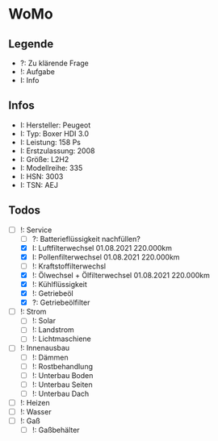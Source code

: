 # WoMo

## Legende
- ?: Zu klärende Frage
- !: Aufgabe 
- I: Info

## Infos 
- I: Hersteller: Peugeot
- I: Typ: Boxer HDI 3.0 
- I: Leistung: 158 Ps
- I: Erstzulassung: 2008
- I: Größe: L2H2 
- I: Modellreihe: 335
- I: HSN: 3003
- I: TSN: AEJ

## Todos
- [ ] !: Service
	- [ ] ?: Batterieflüssigkeit nachfüllen?
	- [X] I: Luftfilterwechsel 01.08.2021 220.000km
	- [x] I: Pollenfilterwechsel 01.08.2021 220.000km
	- [ ] !: Kraftstoffilterwechsl 
	- [x] !: Ölwechsel + Ölfilterwechsel 01.08.2021 220.000km
	- [x] !: Kühlflüssigkeit
  -[x] !: Getriebeöl 
  -[x] ?: Getriebeölfilter
 
- [ ] !: Strom 
	- [ ] !: Solar
	- [ ] !: Landstrom
	- [ ] !: Lichtmaschiene
- [ ] !: Innenausbau
	- [ ] !: Dämmen
	- [ ] !: Rostbehandlung
	- [ ] !: Unterbau Boden
	- [ ] !: Unterbau Seiten
	- [ ] !: Unterbau Dach
- [ ] !: Heizen
- [ ] !: Wasser
- [ ] !: Gaß
	- [ ] !: Gaßbehälter

